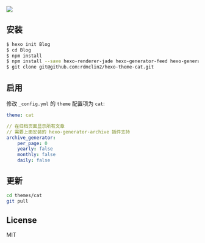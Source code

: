 ![](http://ww2.sinaimg.cn/large/006tNc79gy1fft77nr24kj31hc0m8791.jpg)

## 安装

```bash
$ hexo init Blog
$ cd Blog
$ npm install
$ npm install --save hexo-renderer-jade hexo-generator-feed hexo-generator-sitemap hexo-browsersync hexo-generator-archive
$ git clone git@github.com:rdmclin2/hexo-theme-cat.git
```

## 启用

修改 `_config.yml` 的 `theme` 配置项为 `cat`:

```yaml
theme: cat

// 在归档页面显示所有文章
// 需要上面安装的 hexo-generator-archive 插件支持
archive_generator:
    per_page: 0
    yearly: false
    monthly: false
    daily: false
```

## 更新

``` bash
cd themes/cat
git pull
```

## License

MIT
